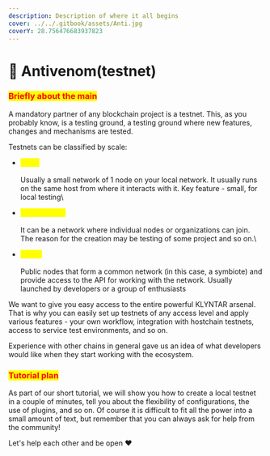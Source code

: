 ```yaml
---
description: Description of where it all begins
cover: ../../.gitbook/assets/Anti.jpg
coverY: 28.756476683937823
---
```


# 👾 Antivenom(testnet)

### <mark style="color:red;">**Briefly about the main**</mark>

A mandatory partner of any blockchain project is a testnet. This, as you probably know, is a testing ground, a testing ground where new features, changes and mechanisms are tested.

Testnets can be classified by scale:

* <mark style="color:yellow;">**Local**</mark>\
  \
  Usually a small network of 1 node on your local network. It usually runs on the same host from where it interacts with it. Key feature - small, for local testing\

* <mark style="color:yellow;">**Semi-private**</mark>\
  \
  It can be a network where individual nodes or organizations can join. The reason for the creation may be testing of some project and so on.\

* <mark style="color:yellow;">**Public**</mark>\
  \
  Public nodes that form a common network (in this case, a symbiote) and provide access to the API for working with the network. Usually launched by developers or a group of enthusiasts

We want to give you easy access to the entire powerful KLYNTAR arsenal. That is why you can easily set up testnets of any access level and apply various features - your own workflow, integration with hostchain testnets, access to service test environments, and so on.

Experience with other chains in general gave us an idea of what developers would like when they start working with the ecosystem.

### <mark style="color:red;">Tutorial plan</mark>

As part of our short tutorial, we will show you how to create a local testnet in a couple of minutes, tell you about the flexibility of configurations, the use of plugins, and so on. Of course it is difficult to fit all the power into a small amount of text, but remember that you can always ask for help from the community!

Let's help each other and be open ❤️

